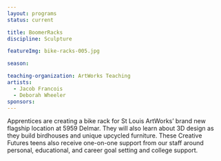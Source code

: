 ```yaml
---
layout: programs
status: current

title: BoomerRacks
discipline: Sculpture

featureImg: bike-racks-005.jpg

season:

teaching-organization: ArtWorks Teaching
artists:
  - Jacob Francois
  - Deborah Wheeler
sponsors:
---
```


Apprentices are creating a bike rack for St Louis ArtWorks’  brand new flagship location at 5959 Delmar. They will also learn about 3D design as they build birdhouses and unique upcycled furniture. These Creative Futures teens also receive one-on-one support from our staff around personal, educational, and career goal setting and college support.
